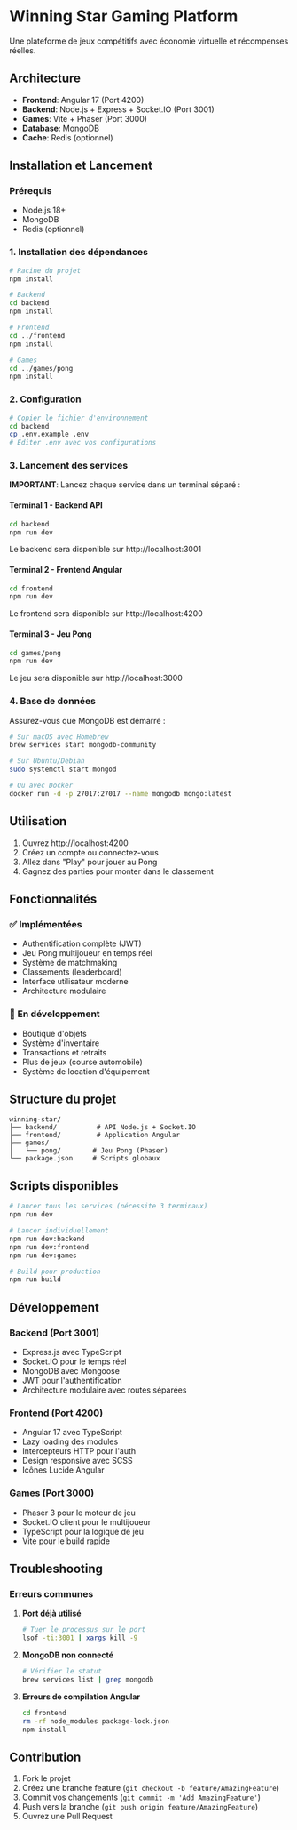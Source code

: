 # Winning Star Gaming Platform

Une plateforme de jeux compétitifs avec économie virtuelle et récompenses réelles.

## Architecture

- **Frontend**: Angular 17 (Port 4200)
- **Backend**: Node.js + Express + Socket.IO (Port 3001)  
- **Games**: Vite + Phaser (Port 3000)
- **Database**: MongoDB
- **Cache**: Redis (optionnel)

## Installation et Lancement

### Prérequis
- Node.js 18+
- MongoDB
- Redis (optionnel)

### 1. Installation des dépendances

```bash
# Racine du projet
npm install

# Backend
cd backend
npm install

# Frontend  
cd ../frontend
npm install

# Games
cd ../games/pong
npm install
```

### 2. Configuration

```bash
# Copier le fichier d'environnement
cd backend
cp .env.example .env
# Éditer .env avec vos configurations
```

### 3. Lancement des services

**IMPORTANT**: Lancez chaque service dans un terminal séparé :

#### Terminal 1 - Backend API
```bash
cd backend
npm run dev
```
Le backend sera disponible sur http://localhost:3001

#### Terminal 2 - Frontend Angular
```bash
cd frontend  
npm run dev
```
Le frontend sera disponible sur http://localhost:4200

#### Terminal 3 - Jeu Pong
```bash
cd games/pong
npm run dev
```
Le jeu sera disponible sur http://localhost:3000

### 4. Base de données

Assurez-vous que MongoDB est démarré :
```bash
# Sur macOS avec Homebrew
brew services start mongodb-community

# Sur Ubuntu/Debian
sudo systemctl start mongod

# Ou avec Docker
docker run -d -p 27017:27017 --name mongodb mongo:latest
```

## Utilisation

1. Ouvrez http://localhost:4200
2. Créez un compte ou connectez-vous
3. Allez dans "Play" pour jouer au Pong
4. Gagnez des parties pour monter dans le classement

## Fonctionnalités

### ✅ Implémentées
- Authentification complète (JWT)
- Jeu Pong multijoueur en temps réel
- Système de matchmaking
- Classements (leaderboard)
- Interface utilisateur moderne
- Architecture modulaire

### 🚧 En développement
- Boutique d'objets
- Système d'inventaire
- Transactions et retraits
- Plus de jeux (course automobile)
- Système de location d'équipement

## Structure du projet

```
winning-star/
├── backend/          # API Node.js + Socket.IO
├── frontend/         # Application Angular
├── games/
│   └── pong/        # Jeu Pong (Phaser)
└── package.json     # Scripts globaux
```

## Scripts disponibles

```bash
# Lancer tous les services (nécessite 3 terminaux)
npm run dev

# Lancer individuellement
npm run dev:backend
npm run dev:frontend  
npm run dev:games

# Build pour production
npm run build
```

## Développement

### Backend (Port 3001)
- Express.js avec TypeScript
- Socket.IO pour le temps réel
- MongoDB avec Mongoose
- JWT pour l'authentification
- Architecture modulaire avec routes séparées

### Frontend (Port 4200)
- Angular 17 avec TypeScript
- Lazy loading des modules
- Intercepteurs HTTP pour l'auth
- Design responsive avec SCSS
- Icônes Lucide Angular

### Games (Port 3000)
- Phaser 3 pour le moteur de jeu
- Socket.IO client pour le multijoueur
- TypeScript pour la logique de jeu
- Vite pour le build rapide

## Troubleshooting

### Erreurs communes

1. **Port déjà utilisé**
   ```bash
   # Tuer le processus sur le port
   lsof -ti:3001 | xargs kill -9
   ```

2. **MongoDB non connecté**
   ```bash
   # Vérifier le statut
   brew services list | grep mongodb
   ```

3. **Erreurs de compilation Angular**
   ```bash
   cd frontend
   rm -rf node_modules package-lock.json
   npm install
   ```

## Contribution

1. Fork le projet
2. Créez une branche feature (`git checkout -b feature/AmazingFeature`)
3. Commit vos changements (`git commit -m 'Add AmazingFeature'`)
4. Push vers la branche (`git push origin feature/AmazingFeature`)
5. Ouvrez une Pull Request